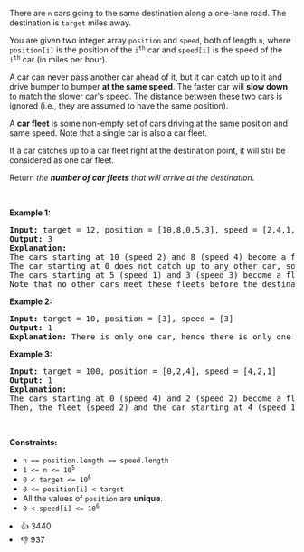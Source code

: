 <p>There are <code>n</code> cars going to the same destination along a one-lane road. The destination is <code>target</code> miles away.</p>

<p>You are given two integer array <code>position</code> and <code>speed</code>, both of length <code>n</code>, where <code>position[i]</code> is the position of the <code>i<sup>th</sup></code> car and <code>speed[i]</code> is the speed of the <code>i<sup>th</sup></code> car (in miles per hour).</p>

<p>A car can never pass another car ahead of it, but it can catch up to it&nbsp;and drive bumper to bumper <strong>at the same speed</strong>. The faster car will <strong>slow down</strong> to match the slower car's speed. The distance between these two cars is ignored (i.e., they are assumed to have the same position).</p>

<p>A <strong>car fleet</strong> is some non-empty set of cars driving at the same position and same speed. Note that a single car is also a car fleet.</p>

<p>If a car catches up to a car fleet right at the destination point, it will still be considered as one car fleet.</p>

<p>Return <em>the <strong>number of car fleets</strong> that will arrive at the destination</em>.</p>

<p>&nbsp;</p> 
<p><strong class="example">Example 1:</strong></p>

<pre>
<strong>Input:</strong> target = 12, position = [10,8,0,5,3], speed = [2,4,1,1,3]
<strong>Output:</strong> 3
<strong>Explanation:</strong>
The cars starting at 10 (speed 2) and 8 (speed 4) become a fleet, meeting each other at 12.
The car starting at 0 does not catch up to any other car, so it is a fleet by itself.
The cars starting at 5 (speed 1) and 3 (speed 3) become a fleet, meeting each other at 6. The fleet moves at speed 1 until it reaches target.
Note that no other cars meet these fleets before the destination, so the answer is 3.
</pre>

<p><strong class="example">Example 2:</strong></p>

<pre>
<strong>Input:</strong> target = 10, position = [3], speed = [3]
<strong>Output:</strong> 1
<strong>Explanation:</strong> There is only one car, hence there is only one fleet.
</pre>

<p><strong class="example">Example 3:</strong></p>

<pre>
<strong>Input:</strong> target = 100, position = [0,2,4], speed = [4,2,1]
<strong>Output:</strong> 1
<strong>Explanation:</strong>
The cars starting at 0 (speed 4) and 2 (speed 2) become a fleet, meeting each other at 4. The fleet moves at speed 2.
Then, the fleet (speed 2) and the car starting at 4 (speed 1) become one fleet, meeting each other at 6. The fleet moves at speed 1 until it reaches target.
</pre>

<p>&nbsp;</p> 
<p><strong>Constraints:</strong></p>

<ul> 
 <li><code>n == position.length == speed.length</code></li> 
 <li><code>1 &lt;= n &lt;= 10<sup>5</sup></code></li> 
 <li><code>0 &lt; target &lt;= 10<sup>6</sup></code></li> 
 <li><code>0 &lt;= position[i] &lt; target</code></li> 
 <li>All the values of <code>position</code> are <strong>unique</strong>.</li> 
 <li><code>0 &lt; speed[i] &lt;= 10<sup>6</sup></code></li> 
</ul>

<div><li>👍 3440</li><li>👎 937</li></div>